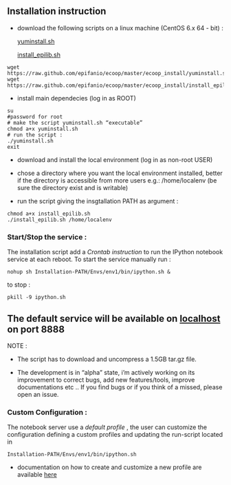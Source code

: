 ## Installation instruction

* download the following scripts on a linux machine (CentOS 6.x 64 - bit) :

    [yuminstall.sh](https://raw.github.com/epifanio/ecoop/master/ecoop_install/yuminstall.sh)

    [install_epilib.sh](https://raw.github.com/epifanio/ecoop/master/ecoop_install/install_epilib.sh)

```
wget https://raw.github.com/epifanio/ecoop/master/ecoop_install/yuminstall.sh
wget https://raw.github.com/epifanio/ecoop/master/ecoop_install/install_epilib.sh
```

* install main dependecies (log in as  ROOT)
    
```
su
#password for root
# make the script yuminstall.sh “executable” 
chmod a+x yuminstall.sh
# run the script :
./yuminstall.sh
exit
```

* download and install the local environment (log in as non-root USER) 

* chose a directory where you want the local environment installed, better if the directory is accessible from more users e.g.:  /home/localenv  (be sure the directory exist and is writable)

* run the script giving the insgtallation PATH as argument :

```
chmod a+x install_epilib.sh
./install_epilib.sh /home/localenv
```

### Start/Stop the service :

The installation script  add a *Crontab instruction* to run the IPython notebook service at each reboot.
To start the service manually run :

```
nohup sh Installation-PATH/Envs/env1/bin/ipython.sh &
```
to stop :
```
pkill -9 ipython.sh
```

## The default service will be available on [localhost](http://localhost:8888) on port 8888

NOTE :

* The script has to download and uncompress a 1.5GB tar.gz file.

* The development is in “alpha” state, i’m actively working on its improvement to correct bugs, add new features/tools, improve documentations etc ..
If you find bugs or if you think of a missed, please open an issue. 

### Custom Configuration :

The notebook server use a *default profile* , the user can customize the configuration defining a custom profiles and updating the run-script located in 

```
Installation-PATH/Envs/env1/bin/ipython.sh
```

* documentation on how to create and customize a new profile are available   [here](http://ipython.org/ipython-doc/rel-1.1.0/interactive/public_server.html)






